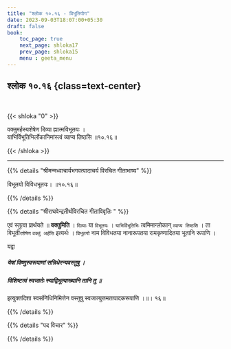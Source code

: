 ```yaml
---
title: "श्लोक १०.१६ - विभूतियोग"
date: 2023-09-03T18:07:00+05:30
draft: false
book:
    toc_page: true
    next_page: shloka17
    prev_page: shloka15
    menu : geeta_menu
---
```




## श्लोक १०.१६  {class=text-center}

<br/>

{{< shloka  "0"  >}}

वक्तुमर्हस्यशेषेण दिव्या ह्यात्मविभूतयः ।   
याभिर्विभूतिभिर्लोकानिमांस्त्वं व्याप्य तिष्ठसि ॥१०.१६॥  

{{< /shloka >}}

---


{{% details "श्रीमन्मध्वाचार्यभगवत्पादाचर्य विरचित  गीताभाष्य" %}}

विभूतयो विविधभूतयः। ॥१०.१६॥

{{% /details %}}


{{% details "श्रीराघवेन्द्रतीर्थविरचित गीताविवृतिः " %}}

एवं स्तुत्वा प्रार्थयते ॥ **वक्तुमिति** । `दिव्याः` या 
`विभूतयः` । `याभिर्विभूतिभिः` त्वमिमान्लोकान् 
`व्याप्य तिष्ठसि` । ता विभूती`रशेषेण` `वक्तुं अर्हसि` 
इत्यर्थः ।  `विभूतयो` नाम विविधतया नानारूपतया 
रामकृष्णादितया भूतानि रूपाणि ।   

यद्वा 
##### येषां विष्णुस्वरूपाणां सन्निधेरन्यवस्तुषु ।  
##### विशिष्टत्वं स्वजातेः स्याद्विभूत्याख्यानि तानि तु ॥

इत्युक्तदिशा स्वसंनिधिनिमित्तेन
वस्तुषु स्वजात्युत्तमतापादकरूपाणि ।॥। १६॥

{{% /details %}}


{{% details "पद विचार" %}}


{{% /details %}}
